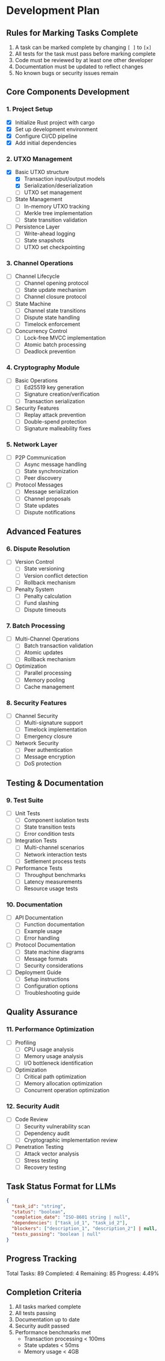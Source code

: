# Development Plan

## Rules for Marking Tasks Complete
1. A task can be marked complete by changing `[ ]` to `[x]`
2. All tests for the task must pass before marking complete
3. Code must be reviewed by at least one other developer
4. Documentation must be updated to reflect changes
5. No known bugs or security issues remain

## Core Components Development

### 1. Project Setup
- [x] Initialize Rust project with cargo
- [x] Set up development environment
- [x] Configure CI/CD pipeline
- [x] Add initial dependencies

### 2. UTXO Management
- [x] Basic UTXO structure
  - [x] Transaction input/output models
  - [x] Serialization/deserialization
  - [ ] UTXO set management
- [ ] State Management
  - [ ] In-memory UTXO tracking
  - [ ] Merkle tree implementation
  - [ ] State transition validation
- [ ] Persistence Layer
  - [ ] Write-ahead logging
  - [ ] State snapshots
  - [ ] UTXO set checkpointing

### 3. Channel Operations
- [ ] Channel Lifecycle
  - [ ] Channel opening protocol
  - [ ] State update mechanism
  - [ ] Channel closure protocol
- [ ] State Machine
  - [ ] Channel state transitions
  - [ ] Dispute state handling
  - [ ] Timelock enforcement
- [ ] Concurrency Control
  - [ ] Lock-free MVCC implementation
  - [ ] Atomic batch processing
  - [ ] Deadlock prevention

### 4. Cryptography Module
- [ ] Basic Operations
  - [ ] Ed25519 key generation
  - [ ] Signature creation/verification
  - [ ] Transaction serialization
- [ ] Security Features
  - [ ] Replay attack prevention
  - [ ] Double-spend protection
  - [ ] Signature malleability fixes

### 5. Network Layer
- [ ] P2P Communication
  - [ ] Async message handling
  - [ ] State synchronization
  - [ ] Peer discovery
- [ ] Protocol Messages
  - [ ] Message serialization
  - [ ] Channel proposals
  - [ ] State updates
  - [ ] Dispute notifications

## Advanced Features

### 6. Dispute Resolution
- [ ] Version Control
  - [ ] State versioning
  - [ ] Version conflict detection
  - [ ] Rollback mechanism
- [ ] Penalty System
  - [ ] Penalty calculation
  - [ ] Fund slashing
  - [ ] Dispute timeouts

### 7. Batch Processing
- [ ] Multi-Channel Operations
  - [ ] Batch transaction validation
  - [ ] Atomic updates
  - [ ] Rollback mechanism
- [ ] Optimization
  - [ ] Parallel processing
  - [ ] Memory pooling
  - [ ] Cache management

### 8. Security Features
- [ ] Channel Security
  - [ ] Multi-signature support
  - [ ] Timelock implementation
  - [ ] Emergency closure
- [ ] Network Security
  - [ ] Peer authentication
  - [ ] Message encryption
  - [ ] DoS protection

## Testing & Documentation

### 9. Test Suite
- [ ] Unit Tests
  - [ ] Component isolation tests
  - [ ] State transition tests
  - [ ] Error condition tests
- [ ] Integration Tests
  - [ ] Multi-channel scenarios
  - [ ] Network interaction tests
  - [ ] Settlement process tests
- [ ] Performance Tests
  - [ ] Throughput benchmarks
  - [ ] Latency measurements
  - [ ] Resource usage tests

### 10. Documentation
- [ ] API Documentation
  - [ ] Function documentation
  - [ ] Example usage
  - [ ] Error handling
- [ ] Protocol Documentation
  - [ ] State machine diagrams
  - [ ] Message formats
  - [ ] Security considerations
- [ ] Deployment Guide
  - [ ] Setup instructions
  - [ ] Configuration options
  - [ ] Troubleshooting guide

## Quality Assurance

### 11. Performance Optimization
- [ ] Profiling
  - [ ] CPU usage analysis
  - [ ] Memory usage analysis
  - [ ] I/O bottleneck identification
- [ ] Optimization
  - [ ] Critical path optimization
  - [ ] Memory allocation optimization
  - [ ] Concurrent operation optimization

### 12. Security Audit
- [ ] Code Review
  - [ ] Security vulnerability scan
  - [ ] Dependency audit
  - [ ] Cryptographic implementation review
- [ ] Penetration Testing
  - [ ] Attack vector analysis
  - [ ] Stress testing
  - [ ] Recovery testing

## Task Status Format for LLMs
```json
{
  "task_id": "string",
  "status": "boolean",
  "completion_date": "ISO-8601 string | null",
  "dependencies": ["task_id_1", "task_id_2"],
  "blockers": ["description_1", "description_2"] | null,
  "tests_passing": "boolean | null"
}
```

## Progress Tracking
Total Tasks: 89
Completed: 4
Remaining: 85
Progress: 4.49%

## Completion Criteria
1. All tasks marked complete
2. All tests passing
3. Documentation up to date
4. Security audit passed
5. Performance benchmarks met
   - Transaction processing < 100ms
   - State updates < 50ms
   - Memory usage < 4GB
